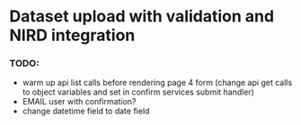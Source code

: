 # Dataset upload with validation and NIRD integration

### TODO:
 - warm up api list calls before rendering page 4 form 
(change api get calls to object variables and set in confirm services submit handler)
 - EMAIL user with confirmation? 
 - change datetime field to date field
